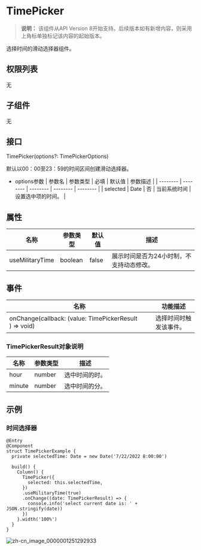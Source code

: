 # TimePicker

> **说明：**
> 该组件从API Version 8开始支持。后续版本如有新增内容，则采用上角标单独标记该内容的起始版本。


选择时间的滑动选择器组件。


## 权限列表

无


## 子组件

无


## 接口

TimePicker(options?: TimePickerOptions)

默认以00：00至23：59的时间区间创建滑动选择器。

- options参数
  | 参数名 | 参数类型 | 必填 | 默认值 | 参数描述 |
  | -------- | -------- | -------- | -------- | -------- |
  | selected | Date | 否 | 当前系统时间 | 设置选中项的时间。 |


## 属性

| 名称 | 参数类型 | 默认值 | 描述 | 
| -------- | -------- | -------- | -------- |
| useMilitaryTime | boolean | false | 展示时间是否为24小时制，不支持动态修改。 | 


## 事件

| 名称 | 功能描述 | 
| -------- | -------- | 
| onChange(callback:&nbsp;(value:&nbsp;TimePickerResult )&nbsp;=&gt;&nbsp;void) | 选择时间时触发该事件。 | 

### TimePickerResult对象说明
  | 名称 | 参数类型 | 描述 | 
  | -------- | -------- | -------- |
  | hour | number | 选中时间的时。 | 
  | minute | number | 选中时间的分。 | 


## 示例


### 时间选择器

```
@Entry
@Component
struct TimePickerExample {
  private selectedTime: Date = new Date('7/22/2022 8:00:00')

  build() {
    Column() {
      TimePicker({
        selected: this.selectedTime,
      })
      .useMilitaryTime(true)
      .onChange((date: TimePickerResult) => {
        console.info('select current date is: ' + JSON.stringify(date))
      })
    }.width('100%')
  }
}
```

![zh-cn_image_0000001251292933](figures/zh-cn_image_0000001251292933.gif)
